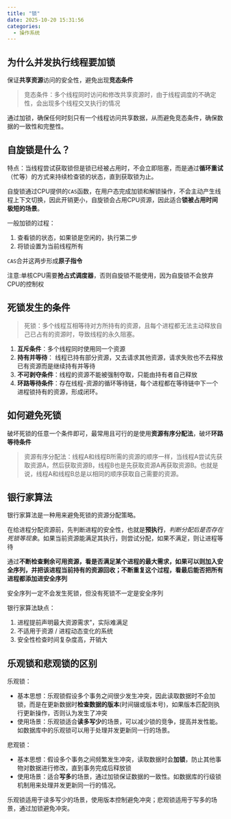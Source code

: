 ```yaml
---
title: "锁"  
date: 2025-10-20 15:31:56
categories: 
  - 操作系统  
---
```

## 为什么并发执行线程要加锁

保证**共享资源**访问的安全性，避免出现**竞态条件**
>竞态条件：多个线程同时访问和修改共享资源时，由于线程调度的不确定性，会出现多个线程交叉执行的情况

通过加锁，确保任何时刻只有一个线程访问共享数据，从而避免竞态条件，确保数据的一致性和完整性。

## 自旋锁是什么？

特点：当线程尝试获取锁但是锁已经被占用时，不会立即阻塞，而是通过**循环重试**（忙等）的方式来持续检查锁的状态，直到获取锁为止。

自旋锁通过CPU提供的`CAS`函数，在用户态完成加锁和解锁操作，不会主动产生线程上下文切换，因此开销更小，自旋锁会占用CPU资源，因此适合**锁被占用时间极短的场景**。

一般加锁的过程：

1. 查看锁的状态，如果锁是空闲的，执行第二步
2. 将锁设置为当前线程所有

`CAS`合并这两步形成**原子指令**

注意:单核CPU需要**抢占式调度器**，否则自旋锁不能使用，因为自旋锁不会放弃CPU的控制权

## 死锁发生的条件

>死锁：多个线程互相等待对方所持有的资源，且每个进程都无法主动释放自己已占有的资源时，导致线程的永久阻塞。

1. **互斥条件**：多个线程同时使用同一个资源
2. **持有并等待**： 线程已持有部分资源，又去请求其他资源，请求失败也不去释放已有资源而是继续持有并等待
3. **不可剥夺条件**：线程的资源不能被强制夺取，只能由持有者自己释放
4. **环路等待条件**：存在线程-资源的循环等待链，每个进程都在等待链中下一个进程锁持有的资源，形成闭环。

## 如何避免死锁

破坏死锁的任意一个条件即可，最常用且可行的是使用**资源有序分配法**，破坏**环路等待条件**

>资源有序分配法：线程A和线程B所需的资源的顺序一样，当线程A尝试先获取资源A，然后获取资源B，线程B也是先获取资源A再获取资源B。也就是说，线程A和线程B总是以相同的顺序获取自己需要的资源。

## 银行家算法

银行家算法是一种用来避免死锁的资源分配策略。

在给进程分配资源前，先判断进程的安全性，也就是**预执行**，*判断分配后是否存在死锁等现象*。如果当前资源能满足其执行，则尝试分配，如果不满足，则让进程等待

通过**不断检查剩余可用资源，看是否满足某个进程的最大需求，如果可以则加入安全序列，并把该进程当前持有的资源回收；不断重复这个过程，看最后能否把所有进程都添加进安全序列**

安全序列一定不会发生死锁，但没有死锁不一定是安全序列

银行家算法缺点：

1. 进程提前声明最大资源需求”，实际难满足
2. 不适用于资源 / 进程动态变化的系统
3. 安全性检查时间复杂度高，开销大

## 乐观锁和悲观锁的区别

乐观锁：

* 基本思想：乐观锁假设多个事务之间很少发生冲突，因此读取数据时不会加锁，而是在更新数据时**检查数据的版本**(时间辍或版本号)，如果版本匹配则执行更新操作，否则认为发生了冲突
* 使用场景：乐观锁适合**读多写少**的场景，可以减少锁的竞争，提高并发性能。如数据库中的乐观锁可以用于处理并发更新同一行的场景。

悲观锁：

* 基本思想：假设多个事务之间频繁发生冲突，读取数据时会**加锁**，防止其他事物对数据进行修改，直到事务完成后释放锁
* 使用场景：适合**写多**的场景，通过加锁保证数据的一致性。如数据库的行级锁机制用来处理并发更新同一行的情况。

乐观锁适用于读多写少的场景，使用版本控制避免冲突；悲观锁适用于写多的场景，通过加锁避免冲突。
